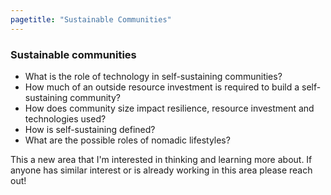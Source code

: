```yaml
---
pagetitle: "Sustainable Communities"
---
```


### Sustainable communities


* What is the role of technology in self-sustaining communities?
* How much of an outside resource investment is required to build a
  self-sustaining community?
* How does community size impact resilience, resource investment and
  technologies used?
* How is self-sustaining defined?
* What are the possible roles of nomadic lifestyles?

This a new area that I'm interested in thinking and learning more
about.  If anyone has similar interest or is already working in this
area please reach out!
